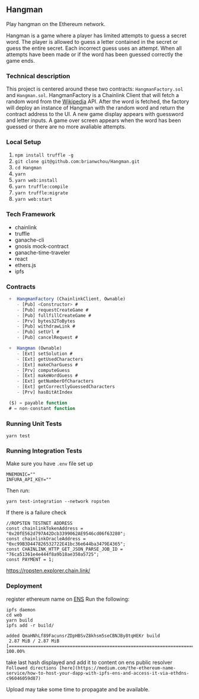 ## Hangman
Play hangman on the Ethereum network. 

Hangman is a game where a player has limited attempts to guess a secret word. The player is allowed to guess a letter contained in the secret or guess the entire secret. Each incorrect guess uses an attempt. When all attempts have been made or if the word has been guessed correctly the game ends.

### Technical description
This project is centered around these two contracts: `HangmanFactory.sol` and `Hangman.sol`. 
HangmanFactory is a Chainlink Client that will fetch a random word from the [Wikipedia](https://en.wikipedia.org/api/rest_v1/page/random/title) API. After the word is fetched, the factory will deploy an instance of Hangman with the random word and return the contract address to the UI. A new game display appears with guessword and letter inputs. A game over screen appears when the word has been guessed or there are no more avaliable attempts.

### Local Setup
1. `npm install truffle -g`
2. `git clone git@github.com:brianwchou/Hangman.git`
3. `cd Hangman`
4. `yarn`
5. `yarn web:install`
5. `yarn truffle:compile`
5. `yarn truffle:migrate`
5. `yarn web:start`

### Tech Framework
- chainlink
- truffle
- ganache-cli
- gnosis mock-contract
- ganache-time-traveler
- react
- ethers.js
- ipfs

### Contracts
```javascript
 +  HangmanFactory (ChainlinkClient, Ownable)
    - [Pub] <Constructor> #
    - [Pub] requestCreateGame #
    - [Pub] fullfillCreateGame #
    - [Prv] bytes32ToBytes
    - [Pub] withdrawLink #
    - [Pub] setUrl #
    - [Pub] cancelRequest #

 +  Hangman (Ownable)
    - [Ext] setSolution #
    - [Ext] getUsedCharacters
    - [Ext] makeCharGuess #
    - [Prv] computeGuess
    - [Ext] makeWordGuess #
    - [Ext] getNumberOfCharacters
    - [Ext] getCorrectlyGuessedCharacters
    - [Prv] hasBitAtIndex

 ($) = payable function
 # = non-constant function
```

### Running Unit Tests
```
yarn test
```

### Running Integration Tests
Make sure you have `.env` file set up
```
MNEMONIC=""
INFURA_API_KEY=""
```
Then run:
```
yarn test-integration --network ropsten
```
If there is a failure check
```
//ROPSTEN TESTNET ADDRESS
const chainlinkTokenAddress = "0x20fE562d797A42Dcb3399062AE9546cd06f63280";
const chainlinkOracleAddress = "0xc99B3D447826532722E41bc36e644ba3479E4365";
const CHAINLINK_HTTP_GET_JSON_PARSE_JOB_ID = "76ca51361e4e444f8a9b18ae350a5725";
const PAYMENT = 1;
```
https://ropsten.explorer.chain.link/

### Deployment
register ethereum name on [ENS](https://ens.domains/)
Run the following:
```
ipfs daemon
cd web
yarn build
ipfs add -r build/
```
```
added QmaHNhLf89FacunsrZDpHBSvZ8khsm5seCBNJBy8tqHEKr build
 2.87 MiB / 2.87 MiB [======================================================================================================] 100.00%
```
take last hash displayed and add it to content on ens public resolver
```Followed directions [here](https://medium.com/the-ethereum-name-service/how-to-host-your-dapp-with-ipfs-ens-and-access-it-via-ethdns-c96046059d87)```

Upload may take some time to propagate and be available.
